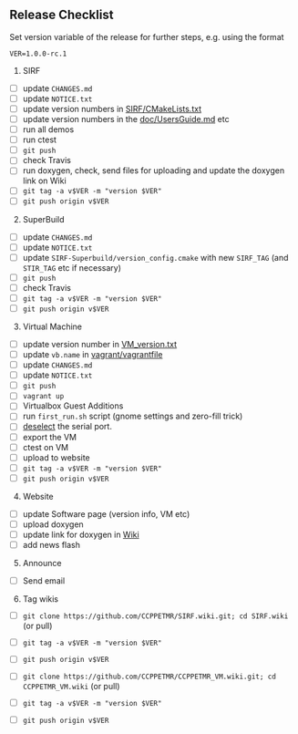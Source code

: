 ## Release Checklist
Set version variable of the release for further steps, e.g. using the format
```
VER=1.0.0-rc.1
```

1. SIRF
 - [ ] update `CHANGES.md`
 - [ ] update `NOTICE.txt`
 - [ ] update version numbers in [SIRF/CMakeLists.txt](CMakeLists.txt)
 - [ ] update version numbers in the [doc/UsersGuide.md](doc/UserGuide.md) etc
 - [ ] run all demos
 - [ ] run ctest
 - [ ] `git push` 
 - [ ] check Travis
 - [ ] run doxygen, check, send files for uploading and update the doxygen link on Wiki
 - [ ] `git tag -a v$VER -m "version $VER"`
 - [ ] `git push origin v$VER`
 
2. SuperBuild
 - [ ] update `CHANGES.md`
 - [ ] update `NOTICE.txt`
 - [ ] update `SIRF-Superbuild/version_config.cmake` with new `SIRF_TAG` (and `STIR_TAG` etc if necessary)
 - [ ] `git push`
 - [ ] check Travis
 - [ ] `git tag -a v$VER -m "version $VER"`
 - [ ] `git push origin v$VER`

3. Virtual Machine

 - [ ] update version number in [VM_version.txt](https://github.com/CCPPETMR/CCPPETMR_VM/blob/master/VM_version.txt)
 - [ ] update `vb.name` in [vagrant/vagrantfile](https://github.com/CCPPETMR/CCPPETMR_VM/blob/master/vagrant/Vagrantfile)
 - [ ] update `CHANGES.md`
 - [ ] update `NOTICE.txt`
 - [ ] `git push`
 - [ ] `vagrant up`
 - [ ] Virtualbox Guest Additions
 - [ ] run `first_run.sh` script (gnome settings and zero-fill trick)
 - [ ] [deselect](https://github.com/CCPPETMR/CCPPETMR_VM/blob/master/vagrant/README.md#notes-about-ubuntu-box-for-version-100) the serial port.
 - [ ] export the VM
 - [ ] ctest on VM
 - [ ] upload to website
 - [ ] `git tag -a v$VER -m "version $VER"`
 - [ ] `git push origin v$VER`

4. Website
 - [ ] update Software page (version info, VM etc)
 - [ ] upload doxygen
 - [ ] update link for doxygen in [Wiki](https://github.com/CCPPETMR/SIRF/wiki/Software-Documentation)
 - [ ] add news flash

5. Announce
 - [ ] Send email

6. Tag wikis
 - [ ] `git clone https://github.com/CCPPETMR/SIRF.wiki.git; cd SIRF.wiki` (or pull)
 - [ ] `git tag -a v$VER -m "version $VER"`
 - [ ] `git push origin v$VER`
 - [ ] `git clone https://github.com/CCPPETMR/CCPPETMR_VM.wiki.git; cd CCPPETMR_VM.wiki` (or pull)
 - [ ] `git tag -a v$VER -m "version $VER"`
 - [ ] `git push origin v$VER`

